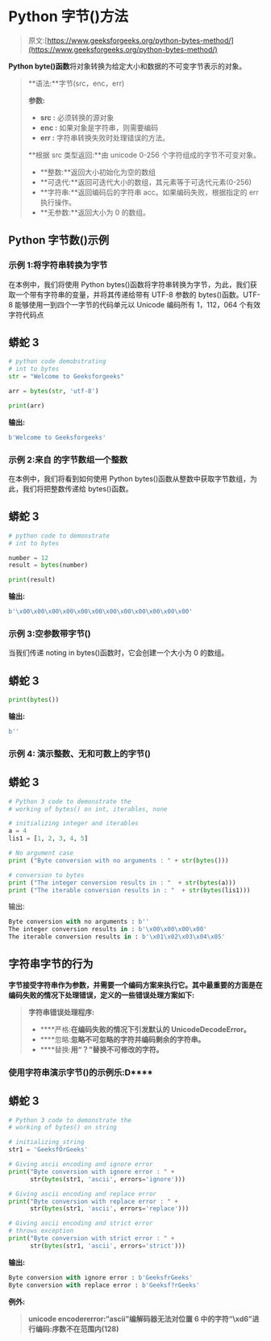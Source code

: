 # Python 字节()方法

> 原文:[https://www.geeksforgeeks.org/python-bytes-method/](https://www.geeksforgeeks.org/python-bytes-method/)

**Python byte()函数**将对象转换为给定大小和数据的不可变字节表示的对象。

> **语法:**字节(src，enc，err)
> 
> **参数:**
> 
> *   **src :** 必须转换的源对象
> *   **enc :** 如果对象是字符串，则需要编码
> *   **err :** 字符串转换失败时处理错误的方法。
> 
> **根据 src 类型返回:**由 unicode 0-256 个字符组成的字节不可变对象。
> 
> *   **整数:**返回大小初始化为空的数组
> *   **可迭代:**返回可迭代大小的数组，其元素等于可迭代元素(0-256)
> *   **字符串:**返回编码后的字符串 acc。如果编码失败，根据指定的 err 执行操作。
> *   **无参数:**返回大小为 0 的数组。

## Python 字节数()示例

### **示例 1:将字符串转换为字节**

在本例中，我们将使用 Python bytes()函数将字符串转换为字节，为此，我们获取一个带有字符串的变量，并将其传递给带有 UTF-8 参数的 bytes()函数。UTF-8 能够使用一到四个一字节的代码单元以 Unicode 编码所有 1，112，064 个有效字符代码点

## 蟒蛇 3

```py
# python code demobstrating
# int to bytes
str = "Welcome to Geeksforgeeks"

arr = bytes(str, 'utf-8')

print(arr)
```

**输出:**

```py
b'Welcome to Geeksforgeeks'
```

### 示例 **2:来自** **的字节数组一个整数**

在本例中，我们将看到如何使用 Python bytes()函数从整数中获取字节数组，为此，我们将把整数传递给 bytes()函数。

## 蟒蛇 3

```py
# python code to demonstrate
# int to bytes

number = 12
result = bytes(number)

print(result)
```

**输出:**

```py
b'\x00\x00\x00\x00\x00\x00\x00\x00\x00\x00\x00\x00'
```

### **示例 3:空**参数**带字节()**

当我们传递 noting in bytes()函数时，它会创建一个大小为 0 的数组。

## 蟒蛇 3

```py
print(bytes())
```

**输出:**

```py
b''
```

### **示例 4:** 演示整数、无和可数上的字节()

## 蟒蛇 3

```py
# Python 3 code to demonstrate the
# working of bytes() on int, iterables, none

# initializing integer and iterables
a = 4
lis1 = [1, 2, 3, 4, 5]

# No argument case
print ("Byte conversion with no arguments : " + str(bytes()))

# conversion to bytes
print ("The integer conversion results in : "  + str(bytes(a)))
print ("The iterable conversion results in : "  + str(bytes(lis1)))
```

输出:

```py
Byte conversion with no arguments : b''
The integer conversion results in : b'\x00\x00\x00\x00'
The iterable conversion results in : b'\x01\x02\x03\x04\x05'
```

## 字符串字节的行为

**字节接受字符串作为参数，并需要一个编码方案来执行它。其中最重要的方面是在编码失败的情况下处理错误，定义的一些错误处理方案如下:**

> ****字符串错误处理程序:****
> 
> *   ****严格:**在编码失败的情况下引发默认的 UnicodeDecodeError。**
> *   ****忽略:**忽略不可忽略的字符并编码剩余的字符串。**
> *   ****替换:**用“？”替换不可修改的字符。**

### **使用字符串演示字节()的示例**乐:D****

## **蟒蛇 3**

```py
# Python 3 code to demonstrate the
# working of bytes() on string

# initializing string
str1 = 'GeeksfÖrGeeks'

# Giving ascii encoding and ignore error
print("Byte conversion with ignore error : " +
      str(bytes(str1, 'ascii', errors='ignore')))

# Giving ascii encoding and replace error
print("Byte conversion with replace error : " +
      str(bytes(str1, 'ascii', errors='replace')))

# Giving ascii encoding and strict error
# throws exception
print("Byte conversion with strict error : " +
      str(bytes(str1, 'ascii', errors='strict')))
```

****输出:****

```py
Byte conversion with ignore error : b'GeeksfrGeeks'
Byte conversion with replace error : b'Geeksf?rGeeks'
```

**例外:**

> **unicode encodererror:“ascii”编解码器无法对位置 6 中的字符“\xd6”进行编码:序数不在范围内(128)**